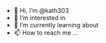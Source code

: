 - 👋 Hi, I’m @kath303
- 👀 I’m interested in 
- 🌱 I’m currently learning about 
- 📫 How to reach me ...

<!---
kath303/kath303 is a ✨ special ✨ repository because its `README.md` (this file) appears on your GitHub profile.
You can click the Preview link to take a look at your changes.
--->
